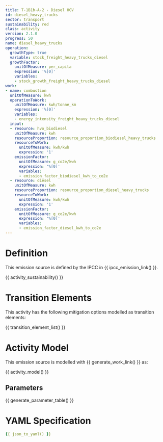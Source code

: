 ```yaml
---
title: T-1B1b-A-2 - Diesel HGV
id: diesel_heavy_trucks
sector: transport
sustainability: red
class: activity
version: 2.1.0
progress: 50
name: diesel_heavy_trucks
operation:
  growthType: true
  variable: stock_freight_heavy_trucks_diesel
  growthFactor:
    unitOfMeasure: per_capita
    expression: '%[0]'
    variables:
    - stock_growth_freight_heavy_trucks_diesel
work:
- name: combustion
  unitOfMeasure: kwh
  operationToWork:
    unitOfMeasure: kwh/tonne_km
    expression: '%[0]'
    variables:
    - energy_intensity_freight_heavy_trucks_diesel
  input:
  - resource: hvo_biodiesel
    unitOfMeasure: kwh
    resourceProportion: resource_proportion_biodiesel_heavy_trucks
    resourceToWork:
      unitOfMeasure: kwh/kwh
      expression: '1'
    emissionFactor:
      unitOfMeasure: g_co2e/kwh
      expression: '%[0]'
      variables:
      - emission_factor_biodiesel_kwh_to_co2e
  - resource: diesel
    unitOfMeasure: kwh
    resourceProportion: resource_proportion_diesel_heavy_trucks
    resourceToWork:
      unitOfMeasure: kwh/kwh
      expression: '1'
    emissionFactor:
      unitOfMeasure: g_co2e/kwh
      expression: '%[0]'
      variables:
      - emission_factor_diesel_kwh_to_co2e
---
```

# Definition
This emission source is defined by the IPCC in {{ ipcc_emission_link() }}.


{{ activity_sustainability() }}

# Transition Elements

This activity has the following mitigation options modelled as transition elements:

{{ transition_element_list() }}

# Activity Model
This emission source is modelled with {{ generate_work_link() }} as:

{{ activity_model() }}

## Parameters

{{ generate_parameter_table() }}

# YAML Specification

```yaml
{{ json_to_yaml() }}
```